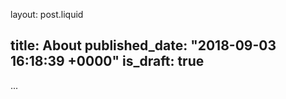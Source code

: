 layout: post.liquid

title: About
published_date: "2018-09-03 16:18:39 +0000"
is_draft: true
---
...
